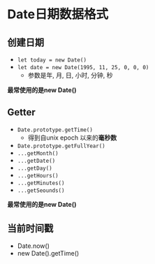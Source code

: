 # Date日期数据格式

## 创建日期

- `let today = new Date()`
- `let date = new Date(1995, 11, 25, 0, 0, 0)`
  - 参数是年, 月, 日, 小时, 分钟, 秒

**最常使用的是new Date()**





## Getter

- `Date.prototype.getTime()`
  - 得到自unix epoch 以来的**毫秒数**
- `Date.prototype.getFullYear()`
- `...getMonth()`
- `...getDate()`
- `...getDay()`
- `...getHours()`
- `...getMinutes()`
- `...getSeounds()`

**最常使用的是new Date()**





## 当前时间戳

- Date.now()
- new Date().getTime()